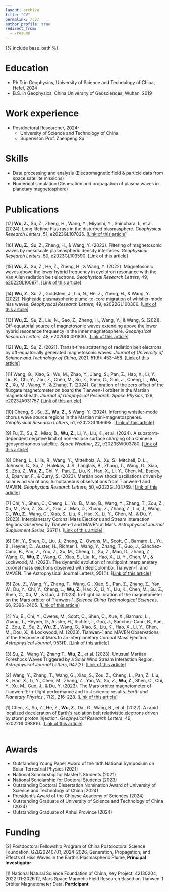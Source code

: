 ```yaml
---
layout: archive
title: "CV"
permalink: /cv/
author_profile: true
redirect_from:
  - /resume
---
```


{% include base_path %}

Education
======
* Ph.D in Geophysics, University of Science and Technology of China, Hefei, 2024
* B.S. in Geophysics, China University of Geosciences, Wuhan, 2019

Work experience
======
* Postdoctoral Researcher, 2024-
  * University of Science and Technology of China
  * Supervisor: Prof. Zhenpeng Su
  
Skills
======
* Data processing and analysis (Electromagnetic field & particle data from space satellite missions)
* Numerical simulation (Generation and propagation of plasma waves in planetary magnetosphere)

Publications
======
[17] <strong>Wu, Z.</strong>, Su, Z., Zheng, H., Wang, Y., Miyoshi, Y., Shinohara, I., et al. (2024). Long lifetime hiss rays in the disturbed plasmasphere. <i>Geophysical Research Letters</i>, 51, e2023GL107825. <a href="https://doi.org/10.1029/2023GL107825">[Link of this article]</a><br><br>
[16] <strong>Wu, Z.</strong>, Su, Z., Zheng, H., & Wang, Y. (2023). Filtering of magnetosonic waves by mesoscale plasmaspheric density interfaces. <i>Geophysical Research Letters</i>, 50, e2023GL103590. <a href="https://doi.org/10.1029/2023GL103590">[Link of this article]</a><br><br>
[15] <strong>Wu, Z.</strong>, Su, Z., He, Z., Zheng, H., & Wang, Y. (2022). Magnetosonic waves above the lower hybrid frequency in cyclotron resonance with the Van Allen radiation belt electrons. <i>Geophysical Research Letters</i>, 49, e2022GL100971. <a href="https://doi.org/10.1029/2022GL100971">[Link of this article]</a><br><br>
[14] <strong>Wu, Z.</strong>, Su, Z., Goldstein, J., Liu, N., He, Z., Zheng, H., & Wang, Y. (2022). Nightside plasmaspheric plume-to-core migration of whistler-mode hiss waves. <i>Geophysical Research Letters</i>, 49, e2022GL100306. <a href="https://doi.org/10.1029/2022GL100306">[Link of this article]</a><br><br>
[13] <strong>Wu, Z.</strong>, Su, Z., Liu, N., Gao, Z., Zheng, H., Wang, Y., & Wang, S. (2021). Off-equatorial source of magnetosonic waves extending above the lower hybrid resonance frequency in the inner magnetosphere. <i>Geophysical Research Letters</i>, 48, e2020GL091830. <a href="https://doi.org/10.1029/2020GL091830">[Link of this article]</a><br><br>
[12] <strong>Wu, Z.</strong>, Su, Z. (2021). Transit-time scattering of radiation belt electrons by off-equatorially generated magnetosonic waves. <i>Journal of University of Science and Technology of China</i>, 2021, 51(6): 453-458. <a href="https://justc.ustc.edu.cn/article/doi/10.52396/JUST-2021-0123">[Link of this article]</a><br><br>
[11] Wang, G., Xiao, S., Wu, M., Zhao, Y., Jiang, S., Pan, Z., Hao, X., Li, Y., Liu, K., Chi, Y., Zou, Z., Chen, M., Su, Z., Shen, C., Guo, J., Cheng, L., <strong>Wu, Z.</strong>, Xu, M., Wang, Y., & Zhang, T. (2024). Calibration of the zero offset of the fluxgate magnetometer on board the Tianwen-1 orbiter in the Martian magnetosheath. <i>Journal of Geophysical Research: Space Physics</i>, 129, e2023JA031757. <a href="https://doi.org/10.1029/2023JA031757">[Link of this article]</a><br><br>
[10] Cheng, S., Su, Z., <strong>Wu, Z.</strong>, & Wang, Y. (2024). Inferring whistler-mode chorus wave source regions in the Martian mini-magnetospheres. <i>Geophysical Research Letters</i>, 51, e2023GL106695. <a href="https://doi.org/10.1029/2023GL106695">[Link of this article]</a><br><br>
[9] Fu, Z., Su, Z., Miao, B., <strong>Wu, Z.</strong>, Li, Y., Liu, K., et al. (2024). A substorm-dependent negative limit of non-eclipse surface charging of a Chinese geosynchronous satellite. <i>Space Weather</i>, 22, e2023SW003780. <a href="https://doi.org/10.1029/2023SW003780">[Link of this article]</a><br><br>
[8] Cheng, L., Lillis, R., Wang, Y., Mittelholz, A., Xu, S., Mitchell, D. L., Johnson, C., Su, Z., Halekas, J. S., Langlais, B., Zhang, T., Wang, G., Xiao, S., Zou, Z., <strong>Wu, Z.</strong>, Chi, Y., Pan, Z., Liu, K., Hao, X., Li, Y., Chen, M., Espley, J., Eparvier, F., & Curry, S. (2023). Martian bow shock oscillations driven by solar wind variations: Simultaneous observations from Tianwen-1 and MAVEN. <i>Geophysical Research Letters</i>, 50, e2023GL104769. <a href="https://doi.org/10.1029/2023GL104769">[Link of this article]</a><br><br>
[7] Chi, Y., Shen, C., Cheng, L., Yu, B., Miao, B., Wang, Y., Zhang, T., Zou, Z., Xu, M., Pan, Z., Su, Z., Guo, J., Mao, D., Zhong, Z., Zhang, Z., Liu, J., Wang, C., <strong>Wu, Z.</strong>, Wang, G., Xiao, S., Liu, K., Hao, X., Li, Y., Chen, M., & Du, Y. (2023). Interplanetary Coronal Mass Ejections and Stream Interaction Regions Observed by Tianwen-1 and MAVEN at Mars. <i>Astrophysical Journal Supplement Series</i>, 267(1). <a href="https://doi.org/10.3847/1538-4365/acd191">[Link of this article]</a><br><br>
[6] Chi, Y., Shen, C., Liu, J., Zhong, Z., Owens, M., Scott, C., Barnard, L., Yu, B., Heyner, D., Auster, H., Richter, I., Wang, Y., Zhang, T., Guo, J., Sánchez-Cano, B., Pan, Z., Zou, Z., Xu, M., Cheng, L., Su, Z., Mao, D., Zhang, Z., Wang, C., <strong>Wu, Z.</strong>, Wang, G., Xiao, S., Liu, K., Hao, X., Li, Y., Chen, M., & Lockwood, M. (2023). The dynamic evolution of multipoint interplanetary coronal mass ejections observed with BepiColombo, Tianwen-1, and MAVEN. The Astrophysical Journal Letters, 951(1). <a href="https://doi.org/10.3847/2041-8213/acd7e7">[Link of this article]</a><br><br>
[5] Zou, Z., Wang, Y., Zhang, T., Wang, G., Xiao, S., Pan, Z., Zhang, Z., Yan, W., Du, Y., Chi, Y., Cheng, L., <strong>Wu, Z.</strong>, Hao, X., Li, Y., Liu, K., Chen, M., Su, Z., Shen, C., Xu, M., & Guo, J. (2023). In-flight calibration of the magnetometer on the Mars orbiter of Tianwen-1. <i>Science China Technological Sciences</i>, 66, 2396–2405. <a href="https://doi.org/10.1007/s11431-023-2401-2">[Link of this article]</a><br><br>
[4] Yu, B., Chi, Y., Owens, M., Scott, C., Shen, C., Xue, X., Barnard, L., Zhang, T., Heyner, D., Auster, H., Richter, I., Guo, J., Sánchez-Cano, B., Pan, Z., Zou, Z., Su, Z., <strong>Wu, Z.</strong>, Wang, G., Xiao, S., Liu, K., Hao, X., Li, Y., Chen, M., Dou, X., & Lockwood, M. (2023). Tianwen-1 and MAVEN Observations of the Response of Mars to an Interplanetary Coronal Mass Ejection. <i>Astrophysical Journal</i>, 953(1). <a href="https://doi.org/10.3847/1538-4357/acdcf8">[Link of this article]</a><br><br>
[3] Su, Z., Wang Y., Zhang T., <strong>Wu, Z.</strong>, et al. (2023), Unusual Martian Foreshock Waves Triggered by a Solar Wind Stream Interaction Region. <i>Astrophysical Journal Letters</i>, 947(2). <a href="https://doi.org/10.3847/2041-8213/accb9f">[Link of this article]</a><br><br>
[2] Wang, Y., Zhang, T., Wang, G., Xiao, S., Zou, Z., Cheng, L., Pan, Z., Liu, K., Hao, X., Li, Y., Chen, M., Zhang, Z., Yan, W., Su, Z., <strong>Wu, Z.</strong>, Shen, C., Chi, Y., Xu, M., Guo, J., & Du, Y. (2023). The Mars orbiter magnetometer of  Tianwen-1: in-flight performance and first science results. <i>Earth and Planetary Physics</i> , 7(2), 216–228. <a href="https://www.eppcgs.org/article/doi/10.26464/epp2023028">[Link of this article]</a><br><br>
[1] Chen, Z., Su, Z., He, Z., <strong>Wu, Z.</strong>, Dai, G., Wang, B., et al. (2022). A rapid localized deceleration of Earth's radiation belt relativistic electrons driven by storm proton injection. <i>Geophysical Research Letters</i>, 49, e2022GL098810. <a href="https://doi.org/10.1029/2022GL098810">[Link of this article]</a><br><br>
  
  
Awards
======
* Outstanding Young Paper Award of the 19th National Symposium on Solar-Terrestrial Physics (2021)
* National Scholarship for Master’s Students (2021)
* National Scholarship for Doctoral Students (2023)
* Outstanding Doctoral Dissertation Nomination Award of University of Science and Technology of China (2024)
* President’s Award of the Chinese Academy of Sciences (2024)
* Outstanding Graduate of University of Science and Technology of China (2024)
* Outstanding Graduate of Anhui Province (2024)

Funding
======
[2] Postdoctoral Fellowship Program of China Postdoctoral Science Foundation, GZB20240701, 2024-2026, Generation, Propagation, and Effects of Hiss Waves in the Earth’s Plasmaspheric Plume, <strong>Principal Investigator</strong><br><br>
[1] National Natural Science Foundation of China, Key Project, 42130204, 2022.01-2026.12, Mars Space Magnetic Field Research Based on Tianwen-1 Orbiter Magnetometer Data, <strong>Participant</strong> 

